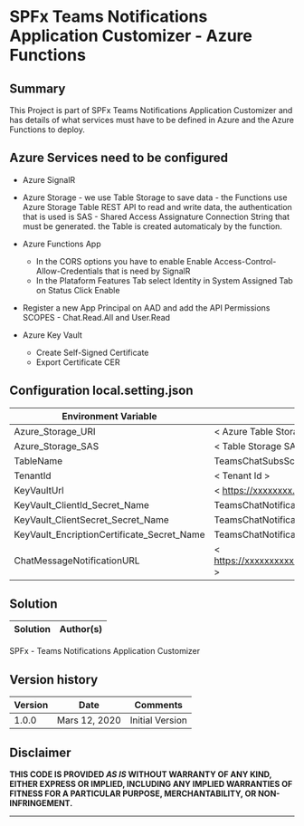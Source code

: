 # SPFx Teams Notifications Application Customizer  - Azure Functions

## Summary
This Project is part of SPFx Teams Notifications Application Customizer 
and has details of what services must have to be defined in Azure and the Azure Functions to deploy.

 
## Azure Services need to be configured

- Azure SignalR

- Azure Storage - we use Table Storage to save data - the Functions use Azure Storage Table REST API to read and write data, the authentication that is used is SAS - Shared Access Assignature Connection String that must be generated. the Table is created automaticaly by the function.

- Azure Functions App 
    - In the CORS options you have to enable Enable Access-Control-Allow-Credentials  that is need by SignalR
    - In the Plataform Features Tab select Identity in System Assigned Tab on Status Click Enable 

- Register a new App Principal on AAD and add the API Permissions SCOPES - Chat.Read.All and User.Read

- Azure Key Vault 
    - Create Self-Signed Certificate
    - Export Certificate CER

## Configuration local.setting.json 

Environment Variable | Required Value
--------------------|------------------------------------ 
Azure_Storage_URI | < Azure Table Storage URI >
Azure_Storage_SAS | < Table Storage SAS connection String >
TableName|  TeamsChatSubsScriptions 
TenantId| < Tenant Id > 
KeyVaultUrl | < https://xxxxxxxx.vault.azure.net/ >
KeyVault_ClientId_Secret_Name | TeamsChatNotificationsClientId 
KeyVault_ClientSecret_Secret_Name | TeamsChatNotificationsClientSecret 
KeyVault_EncriptionCertificate_Secret_Name |  TeamsChatNotificationEncryptionCertificate 
ChatMessageNotificationURL| < https://xxxxxxxxxx.azurewebsites.net/api/TeamsChatWebhook >


## Solution

Solution|Author(s)
--------|---------
SPFx - Teams Notifications Application Customizer

## Version history

Version|Date|Comments
-------|----|--------
1.0.0|Mars 12, 2020 | Initial Version

## Disclaimer
**THIS CODE IS PROVIDED *AS IS* WITHOUT WARRANTY OF ANY KIND, EITHER EXPRESS OR IMPLIED, INCLUDING ANY IMPLIED WARRANTIES OF FITNESS FOR A PARTICULAR PURPOSE, MERCHANTABILITY, OR NON-INFRINGEMENT.**

---



